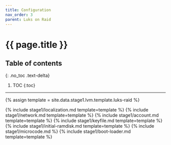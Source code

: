 ```yaml
---
title: Configuration
nav_order: 3
parent: Luks on Raid
---
```


# {{ page.title }}

## Table of contents
{: .no_toc .text-delta}

1. TOC
{:toc}

---

{% assign template = site.data.stage1.lvm.template.luks-raid %}

{% include stage1/localization.md template=template %}
{% include stage1/network.md template=template %}
{% include stage1/account.md template=template %}
{% include stage1/keyfile.md template=template %}
{% include stage1/initial-ramdisk.md template=template %}
{% include stage1/microcode.md %}
{% include stage1/boot-loader.md template=template %}

